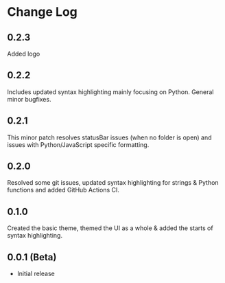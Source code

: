 # Change Log

## 0.2.3

Added logo

## 0.2.2

Includes updated syntax highlighting mainly focusing on Python. General minor bugfixes.

## 0.2.1

This minor patch resolves statusBar issues (when no folder is open) and issues with Python/JavaScript specific formatting.

## 0.2.0

Resolved some git issues, updated syntax highlighting for strings & Python functions and added GitHub Actions CI.

## 0.1.0

Created the basic theme, themed the UI as a whole & added the starts of syntax highlighting.

## 0.0.1 (Beta)

- Initial release
